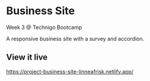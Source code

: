 # Business Site
Week 3 @ Technigo Bootcamp

A responsive business site with a survey and accordion.

## View it live
https://project-business-site-linneafrisk.netlify.app/
